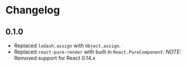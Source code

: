 # Changelog

## 0.1.0
* Replaced `lodash.assign` with `Object.assign`.
* Replaced `react-pure-render` with built in `React.PureComponent`: *NOTE:* Removed support for React 0.14.x
